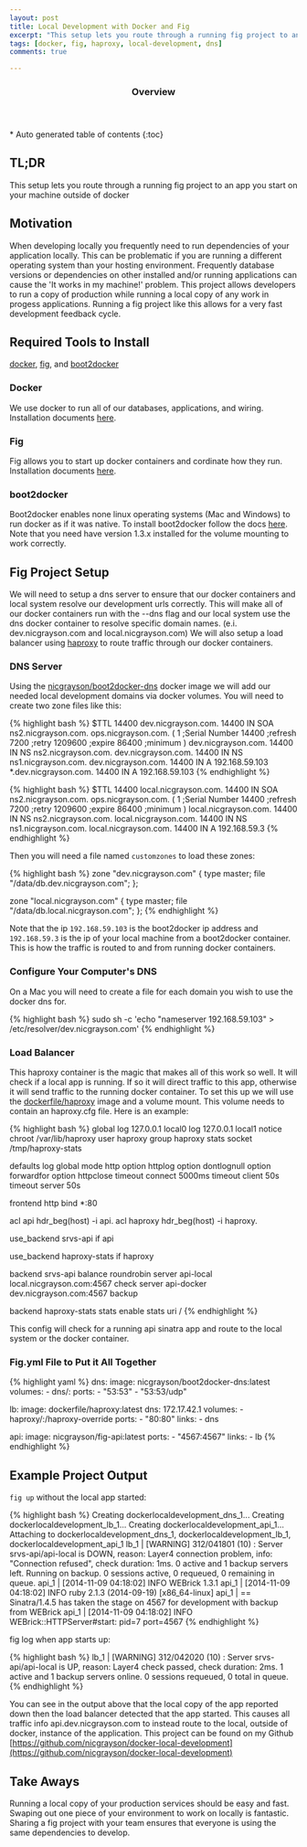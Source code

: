 ```yaml
---
layout: post
title: Local Development with Docker and Fig
excerpt: "This setup lets you route through a running fig project to an app you start on your machine outside of docker"
tags: [docker, fig, haproxy, local-development, dns]
comments: true

---
```


<section id="table-of-contents" class="toc">
  <header>
    <h3>Overview</h3>
  </header>
<div id="drawer" markdown="1">
*  Auto generated table of contents
{:toc}
</div>
</section><!-- /#table-of-contents -->

## TL;DR

This setup lets you route through a running fig project to an app you start on your machine outside of docker

## Motivation

When developing locally you frequently need to run dependencies of your application locally. This can be problematic if you are running a different operating system than your hosting environment. Frequently database versions or dependencies on other installed and/or running applications can cause the 'It works in my machine!' problem. This project allows developers to run a copy of production while running a local copy of any work in progess applications. Running a fig project like this allows for a very fast development feedback cycle.

## Required Tools to Install

[docker](http://docker.com), [fig](http://fig.sh), and [boot2docker](http://boot2docker.io)

### Docker
We use docker to run all of our databases, applications, and wiring. Installation documents [here](https://docs.docker.com/installation/#installation).

### Fig
Fig allows you to start up docker containers and cordinate how they run. Installation documents [here](http://www.fig.sh/install.html).

### boot2docker
Boot2docker enables none linux operating systems (Mac and Windows) to run docker as if it was native. To install boot2docker follow the docs [here](http://boot2docker.io). Note that you need have version 1.3.x installed for the volume mounting to work correctly.

## Fig Project Setup

We will need to setup a dns server to ensure that our docker containers and local system resolve our development urls correctly. This will make all of our docker containers run with the --dns flag and our local system use the dns docker container to resolve specific domain names. (e.i. dev.nicgrayson.com and local.nicgrayson.com) We will also setup a load balancer using [haproxy](http://www.haproxy.org) to route traffic through our docker containers.

### DNS Server

Using the [nicgrayson/boot2docker-dns](https://registry.hub.docker.com/u/nicgrayson/boot2docker-dns) docker image we will add our needed local development domains via docker volumes. You will need to create two zone files like this:

{% highlight bash %}
$TTL 14400
dev.nicgrayson.com.	14400	IN	SOA	ns2.nicgrayson.com.	ops.nicgrayson.com.	(
						1 ;Serial Number
						14400 ;refresh
						7200 ;retry
						1209600 ;expire
						86400 ;minimum
)
dev.nicgrayson.com.	 14400	IN	NS	ns2.nicgrayson.com.
dev.nicgrayson.com.	 14400	IN	NS	ns1.nicgrayson.com.
dev.nicgrayson.com.	 14400	IN	A	192.168.59.103
*.dev.nicgrayson.com. 14400	IN	A	192.168.59.103
{% endhighlight %}

{% highlight bash %}
$TTL 14400
local.nicgrayson.com.	14400	IN	SOA	ns2.nicgrayson.com.	ops.nicgrayson.com.	(
						1 ;Serial Number
						14400 ;refresh
						7200 ;retry
						1209600 ;expire
						86400 ;minimum
)
local.nicgrayson.com.	 14400	IN	NS	ns2.nicgrayson.com.
local.nicgrayson.com.	 14400	IN	NS	ns1.nicgrayson.com.
local.nicgrayson.com.	 14400	IN	A	192.168.59.3
{% endhighlight %}

Then you will need a file named `customzones` to load these zones:

{% highlight bash %}
zone "dev.nicgrayson.com" {
  type master;
  file "/data/db.dev.nicgrayson.com";
};

zone "local.nicgrayson.com" {
  type master;
  file "/data/db.local.nicgrayson.com";
};
{% endhighlight %}

Note that the ip `192.168.59.103` is the boot2docker ip address and `192.168.59.3` is the ip of your local machine from a boot2docker container. This is how the traffic is routed to and from running docker containers.

### Configure Your Computer's DNS

On a Mac you will need to create a file for each domain you wish to use the docker dns for.

{% highlight bash %}
sudo sh -c 'echo "nameserver 192.168.59.103" > /etc/resolver/dev.nicgrayson.com'
{% endhighlight %}

### Load Balancer

This haproxy container is the magic that makes all of this work so well. It will check if a local app is running. If so it will direct traffic to this app, otherwise it will send traffic to the running docker container. To set this up we will use the [dockerfile/haproxy](https://registry.hub.docker.com/u/dockerfile/haproxy/) image and a volume mount. This volume needs to contain an haproxy.cfg file. Here is an example:

{% highlight bash %}
global
  log 127.0.0.1 local0
  log 127.0.0.1 local1 notice
  chroot /var/lib/haproxy
  user haproxy
  group haproxy
  stats socket /tmp/haproxy-stats

defaults
  log global
  mode http
  option httplog
  option dontlognull
  option forwardfor
  option httpclose
  timeout connect 5000ms
  timeout client 50s
  timeout server 50s

frontend http
  bind *:80

  acl api hdr_beg(host) -i api.
  acl haproxy hdr_beg(host) -i haproxy.

  use_backend srvs-api if api

  use_backend haproxy-stats if haproxy

backend srvs-api
  balance roundrobin
  server api-local local.nicgrayson.com:4567 check
  server api-docker dev.nicgrayson.com:4567 backup

backend haproxy-stats
  stats enable
  stats uri /
{% endhighlight %}

This config will check for a running api sinatra app and route to the local system or the docker container.

### Fig.yml File to Put it All Together

{% highlight yaml %}
dns:
  image: nicgrayson/boot2docker-dns:latest
  volumes:
    - dns/:
  ports:
    - "53:53"
    - "53:53/udp"

lb:
  image: dockerfile/haproxy:latest
  dns: 172.17.42.1
  volumes:
    - haproxy/:/haproxy-override
  ports:
    - "80:80"
  links:
    - dns

api:
  image: nicgrayson/fig-api:latest
  ports:
    - "4567:4567"
  links:
    - lb
{% endhighlight %}

## Example Project Output

`fig up` without the local app started:

{% highlight bash %}
Creating dockerlocaldevelopment_dns_1...
Creating dockerlocaldevelopment_lb_1...
Creating dockerlocaldevelopment_api_1...
Attaching to dockerlocaldevelopment_dns_1, dockerlocaldevelopment_lb_1, dockerlocaldevelopment_api_1
lb_1  | [WARNING] 312/041801 (10) : Server srvs-api/api-local is DOWN, reason: Layer4 connection problem, info: "Connection refused", check duration: 1ms. 0 active and 1 backup servers left. Running on backup. 0 sessions active, 0 requeued, 0 remaining in queue.
api_1 | [2014-11-09 04:18:02] INFO  WEBrick 1.3.1
api_1 | [2014-11-09 04:18:02] INFO  ruby 2.1.3 (2014-09-19) [x86_64-linux]
api_1 | == Sinatra/1.4.5 has taken the stage on 4567 for development with backup from WEBrick
api_1 | [2014-11-09 04:18:02] INFO  WEBrick::HTTPServer#start: pid=7 port=4567
{% endhighlight %}

fig log when app starts up:

{% highlight bash %}
lb_1  | [WARNING] 312/042020 (10) : Server srvs-api/api-local is UP, reason: Layer4 check passed, check duration: 2ms. 1 active and 1 backup servers online. 0 sessions requeued, 0 total in queue.
{% endhighlight %}

You can see in the output above that the local copy of the app reported down then the load balancer detected that the app started. This causes all traffic info api.dev.nicgrayson.com to instead route to the local, outside of docker, instance of the application. This project can be found on my Github [https://github.com/nicgrayson/docker-local-development](https://github.com/nicgrayson/docker-local-development)

## Take Aways

Running a local copy of your production services should be easy and fast. Swaping out one piece of your environment to work on locally is fantastic. Sharing a fig project with your team ensures that everyone is using the same dependencies to develop.
